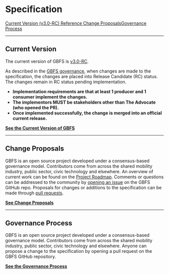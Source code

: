 # Specification

<div class="landing-page">
    <a class="button" href="reference">Current Version (v3.0-RC) Reference </a><a class="button" href="change-proposals">Change Proposals</a><a class="button" href="process">Governance Process</a>
</div>

<hr>

## Current Version
The current version of GBFS is [v3.0-RC](reference).  

As described in the [GBFS governance](process),
when changes are made to the specification, the changes are placed into Release Candidate (RC) status. The changes remain in RC status pending implementation.

* **Implementation requirements are that at least 1 producer and 1 consumer implement the changes.**
* **The implementors MUST be stakeholders other than The Advocate (who opened the PR).**
* **Once implemented successfully, the change is merged into an official current release.**

**[See the Current Version of GBFS](reference)**

<hr>

## Change Proposals

GBFS is an open source project developed under a consensus-based governance model. Contributors come from across the shared mobility industry, public sector, civic technology and elsewhere. An overview of current work can be found on the [Project Roadmap](https://github.com/NABSA/gbfs/wiki/Project-Roadmap). Comments or questions can be addressed to the community by [opening an issue](https://github.com/NABSA/gbfs/issues) on the GBFS GitHub repo. Proposals for changes or additions to the specification can be made through [pull requests](https://github.com/NABSA/gbfs/pulls).

**[See Change Proposals](change-proposals)**

<hr>

## Governance Process

GBFS is an open source project developed under a consensus-based governance model. Contributors come from across the shared mobility industry, public sector, civic technology and elsewhere. Anyone can propose a change to the specification by opening a pull request on the GBFS GitHub repository.


**[See the Governance Process](process)**
